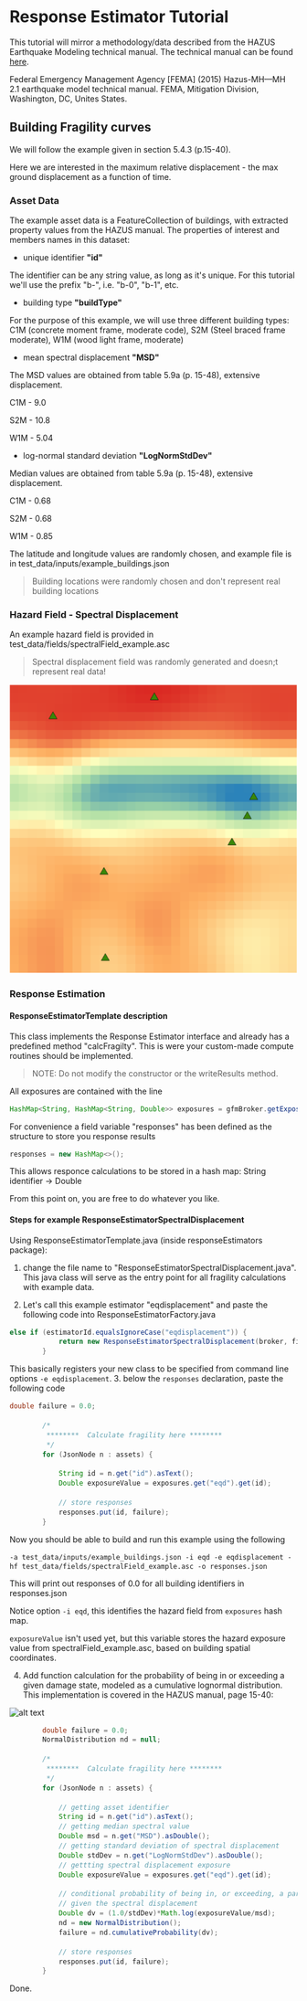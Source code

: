 # Response Estimator Tutorial 

This tutorial will mirror a methodology/data described from the HAZUS
Earthquake Modeling technical manual.  The technical manual can be found
[here](https://www.fema.gov/media-library/assets/documents/24609).

Federal Emergency Management Agency [FEMA] 
(2015) Hazus-MH—MH 2.1 earthquake model technical manual. 
FEMA, Mitigation Division, Washington, DC, Unites States. 



## Building Fragility curves

We will follow the example given in section 5.4.3 (p.15-40). 

Here we are interested in the maximum relative displacement - the max ground displacement 
as a function of time.

### Asset Data

The example asset data is a FeatureCollection of buildings, with extracted property values from 
the HAZUS manual. The properties of interest and members names in this dataset:

* unique identifier **"id"**

The identifier can be any string value, as long as it's unique. For this tutorial we'll
use the prefix "b-", i.e. "b-0", "b-1", etc. 

* building type **"buildType"**

For the purpose of this example, we will use three different building types:
C1M (concrete moment frame, moderate code), 
S2M (Steel braced frame moderate), 
W1M (wood light frame, moderate)

* mean spectral displacement **"MSD"**

The MSD values are obtained from table 5.9a (p. 15-48), extensive displacement.

C1M - 9.0

S2M - 10.8

W1M - 5.04

* log-normal standard deviation **"LogNormStdDev"**

Median values are obtained from table 5.9a (p. 15-48), extensive displacement.

C1M - 0.68

S2M - 0.68

W1M - 0.85

The latitude and longitude values are randomly chosen, and example file is 
in test_data/inputs/example_buildings.json

> Building locations were randomly chosen and don't represent real building locations


### Hazard Field - Spectral Displacement

An example hazard field is provided in test_data/fields/spectralField_example.asc
> Spectral displacement field was randomly generated and doesn;t represent real data!

![alt text](test_data/hazardField.png "Spectral Displacement Field")


### Response Estimation 

#### ResponseEstimatorTemplate description

This class implements the Response Estimator interface and already has a predefined method 
"calcFragilty".  This is were your custom-made compute routines should be implemented.

> NOTE: Do not modify the constructor or the writeResults method.

All exposures are contained with the line 
```java
HashMap<String, HashMap<String, Double>> exposures = gfmBroker.getExposures();
```
For convenience a field variable "responses" has been defined as the structure to store
you response results 
```java 
responses = new HashMap<>(); 
```
This allows responce calculations to be stored in a hash map: 
String identifier -> Double 

From this point on, you are free to do whatever you like.


#### Steps for example ResponseEstimatorSpectralDisplacement

Using ResponseEstimatorTemplate.java (inside responseEstimators package):
 
1. change the file name to "ResponseEstimatorSpectralDisplacement.java".  This java class will serve 
as the entry point for all fragility calculations with example data.

2. Let's call this example estimator "eqdisplacement" and paste the following code into ResponseEstimatorFactory.java
```java
else if (estimatorId.equalsIgnoreCase("eqdisplacement")) {
            return new ResponseEstimatorSpectralDisplacement(broker, fileOutputPath);
        }
```
This basically registers your new class to be specified from command line options ``` -e eqdisplacement ```.
3. below the ```responses``` declaration, paste the following code
```java
double failure = 0.0;

        /*
         ********  Calculate fragility here ********
         */
        for (JsonNode n : assets) {

            String id = n.get("id").asText();
            Double exposureValue = exposures.get("eqd").get(id);

            // store responses
            responses.put(id, failure);
        }
```
Now you should be able to build and run this example using the following

``` 
-a test_data/inputs/example_buildings.json -i eqd -e eqdisplacement -hf test_data/fields/spectralField_example.asc -o responses.json 
```
This will print out responses of 0.0 for all building identifiers in responses.json

Notice option ``` -i eqd ```,  this identifies the hazard field from ``` exposures ``` hash map.

``` exposureValue ``` isn't used yet, but this variable stores the hazard exposure value from spectralField_example.asc,
based on building spatial coordinates.


4. Add function calculation for the probability of being in or exceeding a given damage state,
modeled as a cumulative lognormal distribution.  This implementation is covered in the HAZUS
manual, page 15-40:

![alt text](test_data/equation.png "Spectral Displacement Field")


```java 
        double failure = 0.0;
        NormalDistribution nd = null;

        /*
         ********  Calculate fragility here ********
         */
        for (JsonNode n : assets) {

            // getting asset identifier
            String id = n.get("id").asText();
            // getting median spectral value
            Double msd = n.get("MSD").asDouble();
            // getting standard deviation of spectral displacement
            Double stdDev = n.get("LogNormStdDev").asDouble();
            // gettting spectral displacement exposure
            Double exposureValue = exposures.get("eqd").get(id);

            // conditional probability of being in, or exceeding, a particular damage state,
            // given the spectral displacement
            Double dv = (1.0/stdDev)*Math.log(exposureValue/msd);
            nd = new NormalDistribution();
            failure = nd.cumulativeProbability(dv);

            // store responses
            responses.put(id, failure);
        }
```
 
Done.